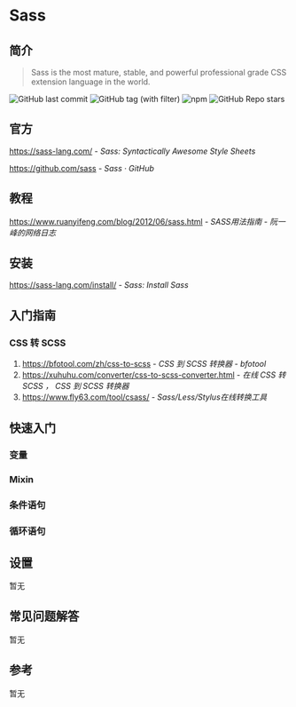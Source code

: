 # Sass

## 简介

> Sass is the most mature, stable, and powerful professional grade CSS extension language in the world.

![GitHub last commit](https://badgen.net/github/last-commit/sass/sass?icon=github&color=blue)
![GitHub tag (with filter)](https://img.shields.io/github/v/tag/sass/sass?logo=github&color=blue)
![npm](https://img.shields.io/npm/v/sass?logo=npm)
![GitHub Repo stars](https://img.shields.io/github/stars/sass/sass?style=social)

## 官方

https://sass-lang.com/ - *Sass: Syntactically Awesome Style Sheets*

https://github.com/sass - *Sass · GitHub*

## 教程

https://www.ruanyifeng.com/blog/2012/06/sass.html - *SASS用法指南 - 阮一峰的网络日志*

## 安装

https://sass-lang.com/install/ - *Sass: Install Sass*

## 入门指南

### CSS 转 SCSS

1. https://bfotool.com/zh/css-to-scss - *CSS 到 SCSS 转换器 - bfotool*
2. https://xuhuhu.com/converter/css-to-scss-converter.html - *在线 CSS 转 SCSS ， CSS 到 SCSS 转换器*
3. https://www.fly63.com/tool/csass/ - *Sass/Less/Stylus在线转换工具*

## 快速入门

### 变量

### Mixin

### 条件语句

### 循环语句

## 设置

暂无

## 常见问题解答

暂无

## 参考

暂无
